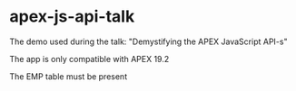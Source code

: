# apex-js-api-talk
The demo used during the talk: "Demystifying the APEX JavaScript API-s"

The app is only compatible with APEX 19.2

The EMP table must be present
